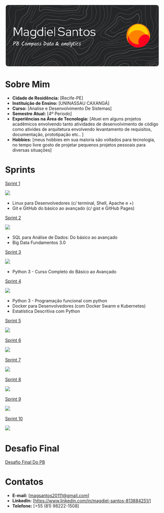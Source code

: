 
<div align="center">
  <img src="https://github.com/MagdielSantos/MagdielSantos/blob/main/github-header-image.png" alt="Banner">
</div>


# Sobre Mim

- **Cidade de Residência:** [Recife-PE]
- **Instituição de Ensino:** [UNINASSAU CAXANGÁ]
- **Curso:** [Analise e Desenvolvimento De Sistemas]
- **Semestre Atual:** [4º Periodo]
- **Experiências na Área de Tecnologia:** [Atuei em alguns projetos acadêmicos envolvendo tanto atividades de desenvolvimento de código
como ativides de arquitetura envolvendo levantamento de requisitos, documentação, prototipação etc.. ]
- **Hobbies:** [meus hobbies em sua maioria são voltados para tecnologia, no tempo livre gosto de projetar
pequenos projetos pessoais para diversas situações]


# Sprints

[Sprint 1](Sprints/Sprint1/README.md)

![](https://geps.dev/progress/100)

- Linux para Desenvolvedores (c/ terminal, Shell, Apache e +)
- Git e GitHub do básico ao avançado (c/ gist e GitHub Pages)



[Sprint 2](Sprints/Sprint2/README.md) 

![](https://geps.dev/progress/100)

- SQL para Análise de Dados: Do básico ao avançado
- Big Data Fundamentos 3.0

[Sprint 3](Sprints/Sprint3/README.md) 

![](https://geps.dev/progress/100)

- Python 3 - Curso Completo do Básico ao Avançado

[Sprint 4](Sprints/Sprint4/README.md) 

![](https://geps.dev/progress/100)

- Python 3 - Programação funcional com python
- Docker para Desenvolvedores (com Docker Swarm e Kubernetes)
- Estatística Descritiva com Python

[Sprint 5](Sprints/Sprint5/README.md) 

![](https://geps.dev/progress/0)

[Sprint 6](Sprints/Sprint6/README.md) 

![](https://geps.dev/progress/0)

[Sprint 7](Sprints/Sprint7/README.md) 

![](https://geps.dev/progress/0)

[Sprint 8](Sprints/Sprint8/README.md) 

![](https://geps.dev/progress/0)

[Sprint 9](Sprints/Sprint9/README.md) 

![](https://geps.dev/progress/0)

[Sprint 10](Sprints/Sprint10/README.md) 

![](https://geps.dev/progress/0)



# Desafio Final 

[Desafio Final Do PB](Desafio/README.md)


# Contatos

- **E-mail:** [magsantos20111@gmail.com]
- **LinkedIn:** [https://www.linkedin.com/in/magdiel-santos-813884251/]
- **Telefone:** [+55 (81) 98222-1508]


